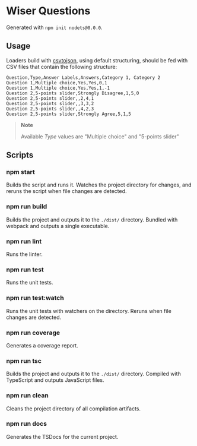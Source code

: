 # Wiser Questions

Generated with `npm init nodets@0.0.0`.

## Usage

Loaders build with [csvtojson](https://www.npmjs.com/package/csvtojson), using default structuring, should be fed with CSV files that contain the following structure:

```csv
Question,Type,Answer Labels,Answers,Category 1, Category 2
Question 1,Multiple choice,Yes,Yes,0,1
Question 1,Multiple choice,Yes,Yes,1,-1
Question 2,5-points slider,Strongly Disagree,1,5,0
Question 2,5-points slider,,2,4,1
Question 2,5-points slider,,3,3,2
Question 2,5-points slider,,4,2,3
Question 2,5-points slider,Strongly Agree,5,1,5
```
> **Note**
>
> Available _Type_ values are "Multiple choice" and "5-points slider"
## Scripts

### npm start
Builds the script and runs it. Watches the project directory for changes, and reruns the script when file changes are detected.

### npm run build
Builds the project and outputs it to the `./dist/` directory. Bundled with webpack and outputs a single executable.

### npm run lint
Runs the linter.

### npm run test
Runs the unit tests.

### npm run test:watch
Runs the unit tests with watchers on the directory. Reruns when file changes are detected.

### npm run coverage
Generates a coverage report.

### npm run tsc
Builds the project and outputs it to the `./dist/` directory. Compiled with TypeScript and outputs JavaScript files.

### npm run clean
Cleans the project directory of all compilation artifacts.

### npm run docs
Generates the TSDocs for the current project.
